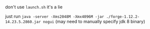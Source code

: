 don't use `launch.sh` it's a lie

just run `java -server -Xms2048M -Xmx4096M -jar ./forge-1.12.2-14.23.5.2860.jar nogui` (may need to manually specify jdk 8 binary)
